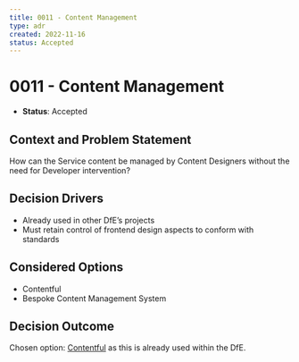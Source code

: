 ```yaml
---
title: 0011 - Content Management
type: adr
created: 2022-11-16
status: Accepted
---
```


# 0011 - Content Management

* **Status**: Accepted

## Context and Problem Statement

How can the Service content be managed by Content Designers without the need for Developer intervention?

## Decision Drivers

* Already used in other DfE’s projects
* Must retain control of frontend design aspects to conform with standards

## Considered Options

* Contentful
* Bespoke Content Management System

## Decision Outcome

Chosen option: [Contentful](https://github.com/features/actions) as this is already used within the DfE.